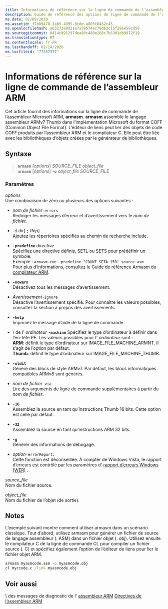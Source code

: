 ```yaml
---
title: Informations de référence sur la ligne de commande de l’assembleur ARM
description: Guide de référence des options de ligne de commande de l’assembleur Microsoft ARM.
ms.date: 02/09/2020
ms.assetid: f7b89478-1ab5-4995-8cde-a805f0462c45
ms.openlocfilehash: a63273e8d21e7a28574ec79d62c15f29ee59cd50
ms.sourcegitcommit: 8414cd91297dea88c480e208c7b5301db9972f19
ms.translationtype: MT
ms.contentlocale: fr-FR
ms.lasthandoff: 02/14/2020
ms.locfileid: "77257377"
---
```

# <a name="arm-assembler-command-line-reference"></a>Informations de référence sur la ligne de commande de l’assembleur ARM

Cet article fournit des informations sur la ligne de commande de l’assembleur Microsoft ARM, **armasm**. **armasm** assemble le langage assembleur ARMv7 Thumb dans l’implémentation Microsoft du format COFF (Common Object File Format). L’éditeur de liens peut lier des objets de code COFF produits par l’assembleur ARM et le compilateur C. Elle peut être liée avec les bibliothèques d’objets créées par le générateur de bibliothèques.

## <a name="syntax"></a>Syntaxe

> **`armasm`** [*options*] *SOURCE_FILE* *object_file*\
> **`armasm`** [*options*] **`-o`** *object_file* *SOURCE_FILE*

### <a name="parameters"></a>Paramètres

*options*\
Une combinaison de zéro ou plusieurs des options suivantes :

- *nom de fichier*`-errors`\
   Rediriger les messages d’erreur et d’avertissement vers le *nom de fichier*.

- **`-i`** *dir*[ **`;`** <em>Rép</em>] \
   Ajoutez les répertoires spécifiés au chemin de recherche include.

- **`-predefine`** *directive*\
   Spécifiez une directive définis, SETL ou SETS pour prédéfinir un symbole. \
   Exemple : `armasm.exe -predefine "COUNT SETA 150" source.asm`\
   Pour plus d’informations, consultez le [Guide de référence Armasm du compilateur ARM](http://infocenter.arm.com/help/topic/com.arm.doc.dui0802b/index.html).

- **`-nowarn`**\
   Désactivez tous les messages d’avertissement.

- *Avertissement*`-ignore`\
   Désactive l’avertissement spécifié. Pour connaître les valeurs possibles, consultez la section à propos des avertissements.

- **`-help`**\
   Imprimez le message d’aide de la ligne de commande.

- \ de l' *ordinateur* **`-machine`**
   Spécifiez le type d’ordinateur à définir dans l’en-tête PE.  Les valeurs possibles pour l' *ordinateur* sont : \
   **ARM**: définit le type d’ordinateur sur IMAGE_FILE_MACHINE_ARMNT. Il s’agit de l’option par défaut. \
   **Thumb**: définit le type d’ordinateur sur IMAGE_FILE_MACHINE_THUMB.

- **`-oldit`**\
   Génère des blocs de style ARMv7.  Par défaut, les blocs informatiques compatibles ARMv8 sont générés.

- *nom de fichier*`-via`\
   Lire des arguments de ligne de commande supplémentaires à partir du *nom de fichier*.

- **`-16`**\
   Assemblez la source en tant qu’instructions Thumb 16 bits.  Cette option est celle par défaut.

- **`-32`**\
   Assemblez la source en tant qu’instructions ARM 32 bits.

- **`-g`**\
   Générer des informations de débogage.

- *option*`-errorReport:`\
   Cette fonction est déconseillée. À compter de Windows Vista, le rapport d’erreurs est contrôlé par les paramètres d' [rapport d’erreurs Windows (WER)](/windows/win32/wer/windows-error-reporting) .

*source_file*\
Nom du fichier source.

*object_file*\
Nom du fichier de l’objet (de sortie).

## <a name="remarks"></a>Notes

L’exemple suivant montre comment utiliser armasm dans un scénario classique. Tout d’abord, utilisez armasm pour générer un fichier de source de langage assembleur (. ASM) dans un fichier objet (. obj). Utilisez ensuite le compilateur C de la ligne de commande CL pour compiler un fichier source (. C) et spécifiez également l’option de l’éditeur de liens pour lier le fichier objet ARM.

```cmd
armasm myasmcode.asm -o myasmcode.obj
cl myccode.c /link myasmcode.obj
```

## <a name="see-also"></a>Voir aussi

\ des messages de diagnostic de l' [assembleur ARM](../../assembler/arm/arm-assembler-diagnostic-messages.md)
[Directives de l’assembleur ARM](../../assembler/arm/arm-assembler-directives.md)

